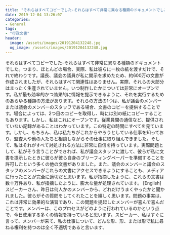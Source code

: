 ```yaml
---
title: "それらはすべてコピーでした-それらはすべて非常に異なる種類のドキュメントでした。"
date: 2019-12-04 13:26:07
categories:
- General
tags:
- "行政文書"
header:
  image: /assets/images/20191204132248.jpg
  og_image: /assets/images/20191204132248.jpg
---
```


それらはすべてコピーでした-それらはすべて非常に異なる種類のドキュメントでした。つまり、ほとんどの場合、実際、私は彼らに一枚の紙を渡すだけで、それで終わりです。議長、議会の議員が私に開示を求めたため、約600万の文書が作成されましたが、それらはすべて関連性はありません。実際、それらの大部分はまったく生産されていません。いつ制作したかについては非常にオープンです。私が最も効率的かつ効果的に情報を提示できるように、それを実行するためのあらゆる種類の方法があります。それらの方法の1つは、私が議会のメンバーまたは議会のメンバーのスタッフである場合、文書のコピーを提供することです。場合によっては、2つ目のコピーを取得し、時には別の紙にコピーすることもあります。しかし、私はこれにオープンです。従業員間の通信など、提供されていない記録があることはわかっています。この特定の時間にすべてを見ています。しかし、もちろん、私は私たちがこれからやろうとしている仕事を知っており、監査人や他の人たちと相談しながらその仕事に取り組んできました。そして、私はそれがすべて対処される方法に非常に自信を持っています。実際問題として、私がそう言うことができれば、私が議会スタッフに渡して、彼らが私に文書を提示したときに彼らが彼ら自身のブリーフィングペーパーを準備することを許可したという多くの他の文書がありました。また、議会のメンバーと議会のスタッフのメンバーがこれらの文書にアクセスできるようにすることも、メディアに行ったことが完全に適切だと思います。私が指摘したように、これらの文書は数十万件あり、私が指摘したように、膨大な量が処理されています。 [English]スピーカーさん、昨日は何人かのメンバーから、どれだけうまくやったかと聞かれました。彼らがその質問をしてくれたことを嬉しく思います。問題の事実は、これは非常に効果的な演習であり、この問題を提起したメンバーが喜んで喜んだことです。メンバーは、このプロセスがどのように行われているのかという点で、今日使用する多くの情報を持っていると思います。スピーカー、私はすぐに言って、メンバーが来て、私の仕事について、どんな形、形、または形で私に尋ねる権利を持つのは全く不適切であると言います、
